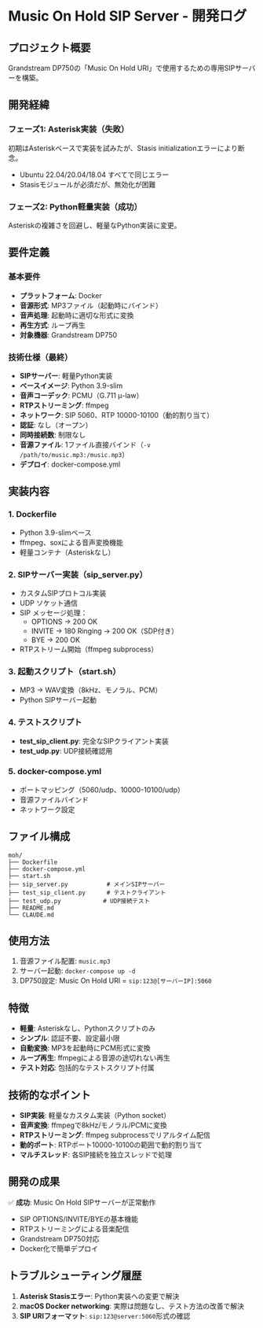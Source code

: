 # Music On Hold SIP Server - 開発ログ

## プロジェクト概要

Grandstream DP750の「Music On Hold URI」で使用するための専用SIPサーバーを構築。

## 開発経緯

### フェーズ1: Asterisk実装（失敗）
初期はAsteriskベースで実装を試みたが、Stasis initializationエラーにより断念。
- Ubuntu 22.04/20.04/18.04 すべてで同じエラー
- Stasisモジュールが必須だが、無効化が困難

### フェーズ2: Python軽量実装（成功）
Asteriskの複雑さを回避し、軽量なPython実装に変更。

## 要件定義

### 基本要件
- **プラットフォーム**: Docker
- **音源形式**: MP3ファイル（起動時にバインド）
- **音声処理**: 起動時に適切な形式に変換
- **再生方式**: ループ再生
- **対象機器**: Grandstream DP750

### 技術仕様（最終）
- **SIPサーバー**: 軽量Python実装
- **ベースイメージ**: Python 3.9-slim
- **音声コーデック**: PCMU（G.711 μ-law）
- **RTPストリーミング**: ffmpeg
- **ネットワーク**: SIP 5060、RTP 10000-10100（動的割り当て）
- **認証**: なし（オープン）
- **同時接続数**: 制限なし
- **音源ファイル**: 1ファイル直接バインド（`-v /path/to/music.mp3:/music.mp3`）
- **デプロイ**: docker-compose.yml

## 実装内容

### 1. Dockerfile
- Python 3.9-slimベース
- ffmpeg、soxによる音声変換機能
- 軽量コンテナ（Asteriskなし）

### 2. SIPサーバー実装（sip_server.py）
- カスタムSIPプロトコル実装
- UDP ソケット通信
- SIP メッセージ処理：
  - OPTIONS → 200 OK
  - INVITE → 180 Ringing → 200 OK（SDP付き）
  - BYE → 200 OK
- RTPストリーム開始（ffmpeg subprocess）

### 3. 起動スクリプト（start.sh）
- MP3 → WAV変換（8kHz、モノラル、PCM）
- Python SIPサーバー起動

### 4. テストスクリプト
- **test_sip_client.py**: 完全なSIPクライアント実装
- **test_udp.py**: UDP接続確認用

### 5. docker-compose.yml
- ポートマッピング（5060/udp、10000-10100/udp）
- 音源ファイルバインド
- ネットワーク設定

## ファイル構成

```
moh/
├── Dockerfile
├── docker-compose.yml
├── start.sh
├── sip_server.py           # メインSIPサーバー
├── test_sip_client.py      # テストクライアント
├── test_udp.py            # UDP接続テスト
├── README.md
└── CLAUDE.md
```

## 使用方法

1. 音源ファイル配置: `music.mp3`
2. サーバー起動: `docker-compose up -d`
3. DP750設定: Music On Hold URI = `sip:123@[サーバーIP]:5060`

## 特徴

- **軽量**: Asteriskなし、Pythonスクリプトのみ
- **シンプル**: 認証不要、設定最小限
- **自動変換**: MP3を起動時にPCM形式に変換
- **ループ再生**: ffmpegによる音源の途切れない再生
- **テスト対応**: 包括的なテストスクリプト付属

## 技術的なポイント

- **SIP実装**: 軽量なカスタム実装（Python socket）
- **音声変換**: ffmpegで8kHz/モノラル/PCMに変換
- **RTPストリーミング**: ffmpeg subprocessでリアルタイム配信
- **動的ポート**: RTPポート10000-10100の範囲で動的割り当て
- **マルチスレッド**: 各SIP接続を独立スレッドで処理

## 開発の成果

✅ **成功**: Music On Hold SIPサーバーが正常動作
- SIP OPTIONS/INVITE/BYEの基本機能
- RTPストリーミングによる音楽配信
- Grandstream DP750対応
- Docker化で簡単デプロイ

## トラブルシューティング履歴

1. **Asterisk Stasisエラー**: Python実装への変更で解決
2. **macOS Docker networking**: 実際は問題なし、テスト方法の改善で解決
3. **SIP URIフォーマット**: `sip:123@server:5060`形式の確認